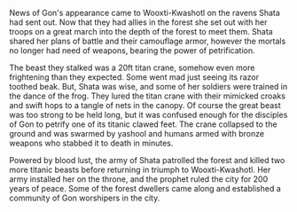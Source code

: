 News of Gon's appearance came to Wooxti-Kwashotl on the ravens Shata had sent out. Now that they had allies in the forest she set out with her troops on a great march into the depth of the forest to meet them. Shata shared her plans of battle and their camouflage armor, however the mortals no longer had need of weapons, bearing the power of petrification. 

The beast they stalked was a 20ft titan crane, somehow even more frightening than they expected. Some went mad just seeing its razor toothed beak. But, Shata was wise, and some of her soldiers were trained in the dance of the frog. They lured the titan crane with their mimicked croaks and swift hops to a tangle of nets in the canopy. Of course the great beast was too strong to be held long, but it was confused enough for the disciples of Gon to petrify one of its titanic clawed feet. The crane collapsed to the ground and was swarmed by yashool and humans armed with bronze weapons who stabbed it to death in minutes. 

Powered by blood lust, the army of Shata patrolled the forest and killed two more titanic beasts before returning in triumph to Wooxti-Kwashotl. Her army installed her on the throne, and the prophet ruled the city for 200 years of peace. Some of the forest dwellers came along and established a community of Gon worshipers in the city.